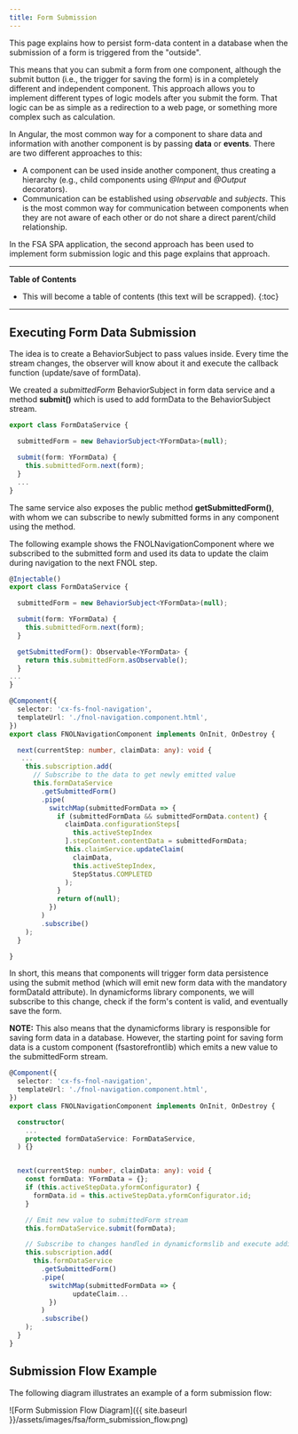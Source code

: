 ```yaml
---
title: Form Submission
---
```


This page explains how to persist form-data content in a database when the submission of a form is triggered from the "outside".

This means that you can submit a form from one component, although the submit button (i.e., the trigger for saving the form) is in a completely different and independent component. This approach allows you to implement different types of logic models after you submit the form. That logic can be as simple as a redirection to a web page, or something more complex such as calculation.

In Angular, the most common way for a component to share data and information with another component is by passing **data** or **events**. There are two different approaches to this:

- A component can be used inside another component, thus creating a hierarchy (e.g., child components using *@Input* and *@Output* decorators).
- Communication can be established using *observable* and *subjects*. This is the most common way for communication between components when they are not aware of each other or do not share a direct parent/child relationship.

In the FSA SPA application, the second approach has been used to implement form submission logic and this page explains that approach.

***

**Table of Contents**

- This will become a table of contents (this text will be scrapped).
{:toc}

***

## Executing Form Data Submission

The idea is to create a BehaviorSubject to pass values inside. Every time the stream changes, the observer will know about it and execute the callback function (update/save of formData). 

We created a *submittedForm* BehaviorSubject in form data service and a method **submit()** which is used to add formData to the BehaviorSubject stream.

```typescript
export class FormDataService {

  submittedForm = new BehaviorSubject<YFormData>(null);

  submit(form: YFormData) {
    this.submittedForm.next(form);
  }
  ...
}
```
The same service also exposes the public method **getSubmittedForm()**, with whom we can subscribe to newly submitted forms in any component using the method.

The following example shows the FNOLNavigationComponent where we subscribed to the submitted form and used its data to update the claim during navigation to the next FNOL step.

```typescript
@Injectable()
export class FormDataService {

  submittedForm = new BehaviorSubject<YFormData>(null);

  submit(form: YFormData) {
    this.submittedForm.next(form);
  }

  getSubmittedForm(): Observable<YFormData> {
    return this.submittedForm.asObservable();
  }
...
}

@Component({
  selector: 'cx-fs-fnol-navigation',
  templateUrl: './fnol-navigation.component.html',
})
export class FNOLNavigationComponent implements OnInit, OnDestroy {

  next(currentStep: number, claimData: any): void {
   ...
    this.subscription.add(
      // Subscribe to the data to get newly emitted value
      this.formDataService
        .getSubmittedForm()
        .pipe(
          switchMap(submittedFormData => {
            if (submittedFormData && submittedFormData.content) {
              claimData.configurationSteps[
                this.activeStepIndex
              ].stepContent.contentData = submittedFormData;
              this.claimService.updateClaim(
                claimData,
                this.activeStepIndex,
                StepStatus.COMPLETED
              );
            }
            return of(null);
          })
        )
        .subscribe()
    );
  }

}
```

In short, this means that components will trigger form data persistence using the submit method (which will emit new form data with the mandatory formDataId attribute). In dynamicforms library components, we will subscribe to this change, check if the form's content is valid, and eventually save the form.

**NOTE:** This also means that the dynamicforms library is responsible for saving form data in a database. However, the starting point for saving form data is a custom component (fsastorefrontlib) which emits a new value to the submittedForm stream.

```typescript
@Component({
  selector: 'cx-fs-fnol-navigation',
  templateUrl: './fnol-navigation.component.html',
})
export class FNOLNavigationComponent implements OnInit, OnDestroy {

  constructor(
    ...
    protected formDataService: FormDataService,
  ) {}


  next(currentStep: number, claimData: any): void {
    const formData: YFormData = {};
    if (this.activeStepData.yformConfigurator) {
      formData.id = this.activeStepData.yformConfigurator.id;
    }

    // Emit new value to submittedForm stream
    this.formDataService.submit(formData);

    // Subscribe to changes handled in dynamicformslib and execute additional logic
    this.subscription.add(
      this.formDataService
        .getSubmittedForm()
        .pipe(
          switchMap(submittedFormData => {
				updateClaim...
          })
        )
        .subscribe()
    );
  }
}
```

## Submission Flow Example

The following diagram illustrates an example of a form submission flow:

![Form Submission Flow Diagram]({{ site.baseurl }}/assets/images/fsa/form_submission_flow.png)
